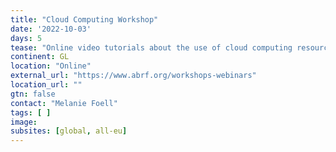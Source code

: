 ```yaml
---
title: "Cloud Computing Workshop"
date: '2022-10-03'
days: 5
tease: "Online video tutorials about the use of cloud computing resources for MS-based proteomics."
continent: GL
location: "Online"
external_url: "https://www.abrf.org/workshops-webinars"
location_url: ""
gtn: false
contact: "Melanie Foell"
tags: [ ]
image: 
subsites: [global, all-eu]
---
```

